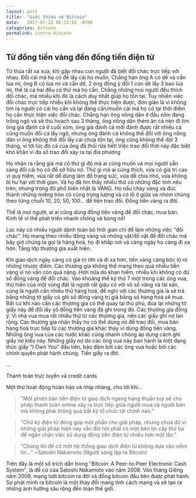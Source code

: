 ```yaml
---
layout: post
title:  "Giới thiệu về Bitcoin"
date:   2017-07-22 06:22:02 -0700
categories: bitcoin
permalink: /intro-bitcoin
---
```

## Từ đồng tiền vàng đến đồng tiền điện tử

Từ thủa rất xa xưa, khi gặp nhau con người đã biết đổi chác trực tiếp với nhau. Đổi cái mà họ có để lấy cái họ muốn. Chẳng hạn ông A có dê và cần lúa mì, ông B có lúa mì và cần dê, 2 ông đồng ý đổi 1 con dê lấy 3 bao lúa mì, thế là cả hai đều có thứ mà họ cần. Chẳng những mọi người đều thích đổi chác, mà nhiều khi đó là cách duy nhất giúp họ tồn tại. Tuy nhiên việc đổi chác trực tiếp nhiều khi không thể thực hiện được, đơn giản là vì không tìm ra người có cái họ cần và lại đang cần/muốn cái mà họ có tại thời điểm họ cần thực hiện việc đổi chác. Chẳng hạn ông nông dân ở đầu xóm đang trồng ngô và sẽ thu hoạch sau 3 tháng, ông nông dân thèm ăn cá nên đi tìm ông già đánh cá ở cuối xóm, ông già đánh cá mới đánh được rất nhiều cá cũng muốn đổi cá lấy ngô, nhưng ông đánh cá không thể đổi với ông nông dân vì ông không thể đổi lấy cái chưa tồn tại, ông cũng không thể đợi 3 tháng, vì tới lúc đó cá của ông đã thối rữa hết! Việc trao đổi thời này đặc biệt khó khăn vì đa số trao đổi xảy ra tại địa phương

Họ nhận ra rằng giá mà có thứ gì đó mà ai cũng muốn và mọi người sẵn sàng đổi cái họ có để sở hữu nó. Thứ gì mà ai cũng thích, vừa có giá trị cao vì quý hiếm, vừa rất dễ dùng làm đồ trang sức, vừa dễ chia nhỏ, vừa không bị hư hại với thời gian. Và họ đã tìm thấy nhiều thứ có những đặc tính nêu trên, nhưng trong đó phổ biến nhất là VÀNG. Họ nấu chảy vàng và đúc thành những miếng tròn có cùng trọng lượng và có lỗ ở giữa và nhóm chúng theo từng chuỗi 10, 20, 50, 100... để tiện trao đổi. Đồng tiền vàng ra đời.

Thế là mọi người, ai ai cũng dùng đồng tiền vàng để đổi chác, mua bán. Kinh tế vì thế phát triển nhanh chóng và bùng nổ! 

Lúc này có nhiều người dành toàn bộ thời gian chỉ để làm những việc "đổi chác". Họ mang theo nhiều đồng vàng và những vật/đồ vật để đổi chác mà bây giờ chúng ta gọi là hàng hoá, họ đi khắp nơi và càng ngày họ càng đi xa hơn. Tầng lớp thương gia xuất hiện.

Khi giao dịch ngày càng có giá trị lớn và đi xa hơn, tiền vàng càng bộc lộ rõ những nhược điểm. Các thương gia không thể mang theo quá nhiều tiền vàng vì nó vẫn còn quá nặng. Hơn nữa do khan hiếm, nhiều khi không có đủ số đồng vàng để đổi chác. Vào khoảng thế kỷ thứ 7 một trong các ông vua, thủ hiến của một vùng đất là người rất giàu có với vô số vàng và tài sản, cũng là người cần nhiều thứ hàng hoá, đề nghị với các thương gia là sẽ trả bằng những tờ giấy có ghi số đồng vàng trị giá bằng số hàng hoá sẽ mua. Bất cứ khi nào cần các thương gia có thể quay lại thủ phủ, đưa lại những tờ giấy này để đổi lấy số đồng tiền vàng đã ghi trong đó. Các thương gia đồng ý. Vì nhà vua mua rất nhiều thứ từ các thương gia, nên các giấy ghi nợ lan rộng. Các thương gia nhận thấy họ có thể dùng nó để trao đổi, mua bán hàng hoá trực tiếp từ các thương gia khác thay vì dùng đồng tiền vàng. Những ông vua của các nước khác cũng nhanh chóng áp dụng cách ghi giấy nợ kiểu này. Những giấy nợ do các ông vua này ban hành là một dạng thức giấy "I Own You" đầu tiên, bảo đảm bởi các ông vua hoặc bởi các chính quyền phát hành chúng. Tiền giấy ra đời.

...

Thanh toán trực tuyến và credit cards

Một thứ hoạt động hoàn hảo và nhịp nhàng, cho tới khi...

> "Một phiên bản tiền điện tử giao dịch ngang hàng thuần tuý sẽ cho phép
thanh toán online xảy ra trực tiếp giữa người mua và người bán mà 
không phải thông qua bất kỳ tổ chức tài chính nào."

>"Chữ ký điện tử đóng góp một phần cho giải pháp, nhưng chưa đủ vì những
giải pháp hiện nay vẫn đòi hỏi phải có một bên tin cậy thứ ba
để ngăn chặn việc sử dụng đồng tiền điện tử nhiều hơn một lần."

>"Chúng tôi đề cử một hệ thống giao dịch điện tử không dựa vào niềm tin..."
~Satoshi Nakamoto (Người sáng lập ra Bitcoin)

Trên đây là một số trích dẫn trong "Bitcoin: A Peer-to-Peer Electronic Cash System",
là đề cử của Satoshi Nakamoto vào năm 2008. Vào tháng Giêng năm 2009, mạng lưới bitcoin ra đời
và đồng bitcoin đầu tiên được phát hành. Sự phát minh ra bitcoin là một thay đổi mang tính cách mạng
và sẽ tạo ra những ảnh hưởng sâu rộng đến toàn thế giới.